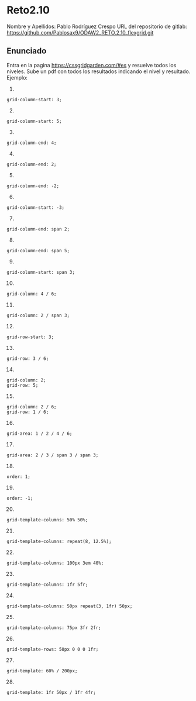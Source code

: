 # Reto2.10

Nombre y Apellidos: Pablo Rodríguez Crespo
URL del repositorio de gitlab: https://github.com/Pablosax9/ODAW2_RETO.2.10_flexgrid.git

## Enunciado

Entra en la pagina https://cssgridgarden.com/#es y resuelve todos los niveles. Sube un pdf con todos los resultados indicando el nivel y resultado.
Ejemplo:

1.

    grid-column-start: 3;

2.

    grid-column-start: 5;

3.

    grid-column-end: 4;

4.

    grid-column-end: 2;

5.

    grid-column-end: -2;

6.

    grid-column-start: -3;

7.

    grid-column-end: span 2;

8.

    grid-column-end: span 5;

9.

    grid-column-start: span 3;

10.

    grid-column: 4 / 6;

11.

    grid-column: 2 / span 3;

12.

    grid-row-start: 3;

13.

    grid-row: 3 / 6;

14.

    grid-column: 2;
    grid-row: 5;

15.

    grid-column: 2 / 6;
    grid-row: 1 / 6;

16.

    grid-area: 1 / 2 / 4 / 6;

17.

    grid-area: 2 / 3 / span 3 / span 3;

18.

    order: 1;

19.

    order: -1;

20.

    grid-template-columns: 50% 50%;

21.

    grid-template-columns: repeat(8, 12.5%);

22.

    grid-template-columns: 100px 3em 40%;

23.

    grid-template-columns: 1fr 5fr;

24.

    grid-template-columns: 50px repeat(3, 1fr) 50px;

25.

    grid-template-columns: 75px 3fr 2fr;

26.

    grid-template-rows: 50px 0 0 0 1fr;

27.

    grid-template: 60% / 200px;

28.

    grid-template: 1fr 50px / 1fr 4fr;